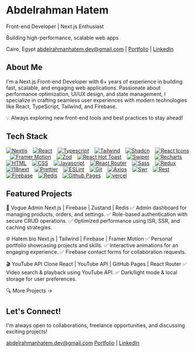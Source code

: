 # Abdelrahman Hatem
Front-end Developer | Next.js Enthusiast

Building high-performance, scalable web apps

Cairo, Egypt
abdelrahmanhatem.dev@gmail.com | [Portfolio](https://www.hatem.bio/) | [LinkedIn](https://www.linkedin.com/in/abdelrahmanhatemdev/)


## About Me
I'm a Next.js Front-end Developer with 6+ years of experience in building fast, scalable, and engaging web applications. Passionate about performance optimization, UI/UX design, and state management, I specialize in crafting seamless user experiences with modern technologies like React, TypeScript, Tailwind, and Firebase.

💡 Always exploring new front-end tools and best practices to stay ahead!


## Tech Stack

[<img src="https://abdelrahmanhatemdev.github.io/images/images/stack_frames/nextjs.webp" alt="Nextjs" title="Nextjs">](https://nextjs.org/) &ensp; 
[<img src="https://abdelrahmanhatemdev.github.io/images/images/stack_frames/react.webp" alt="React" title="React">](https://react.dev/) &ensp; 
[<img src="https://abdelrahmanhatemdev.github.io/images/images/stack_frames/typescript.webp" alt="Typescript" title="Typescript">](https://www.typescriptlang.org/) &ensp; 
[<img src="https://abdelrahmanhatemdev.github.io/images/images/stack_frames/tailwind.webp" alt="Tailwind" title="Tailwind">](https://tailwindcss.com/) &ensp; 
[<img src="https://abdelrahmanhatemdev.github.io/images/images/stack_frames/shadcn.webp" alt="Shadcn" title="Shadcn">](https://shadcn.dev/) &ensp; 
[<img src="https://abdelrahmanhatemdev.github.io/images/images/stack_frames/react-icons.webp" alt="React Icons" title="React Icons">](https://react-icons.github.io/react-icons/) &ensp; 
[<img src="https://abdelrahmanhatemdev.github.io/images/images/stack_frames/framer.webp" alt="Framer Motion" title="Framer Motion">](https://www.framer.com/motion/) &ensp; 
[<img src="https://abdelrahmanhatemdev.github.io/images/images/stack_frames/zod.webp" alt="Zod" title="Zod">](https://zod.dev/) &ensp; 
[<img src="https://abdelrahmanhatemdev.github.io/images/images/stack_frames/react-hot-toast.webp" alt="React Hot Toast" title="React Hot Toast">](https://react-hot-toast.com/) &ensp; 
[<img src="https://abdelrahmanhatemdev.github.io/images/images/stack_frames/swiper.webp" alt="Swiper" title="Swiper">](https://swiperjs.com/) &ensp; 
[<img src="https://abdelrahmanhatemdev.github.io/images/images/stack_frames/recharts.webp" alt="Recharts" title="Recharts">](https://recharts.org/) &ensp;
[<img src="https://abdelrahmanhatemdev.github.io/images/images/stack_frames/html.webp" alt="HTML" title="HTML">](https://html.com/) &ensp;
[<img src="https://abdelrahmanhatemdev.github.io/images/images/stack_frames/css.webp" alt="CSS" title="css">](https://developer.mozilla.org/en-US/docs/Web/CSS) &ensp;
[<img src="https://abdelrahmanhatemdev.github.io/images/images/stack_frames/javascript.webp" alt="Javascript" title="Javascript">](https://developer.mozilla.org/en-US/docs/Web/JavaScript) &ensp;
[<img src="https://abdelrahmanhatemdev.github.io/images/images/stack_frames/react-router.webp" alt="React Router" title="React Router">](https://reactrouter.com/) &ensp;
[<img src="https://abdelrahmanhatemdev.github.io/images/images/stack_frames/sass.webp" alt="Sass" title="Sass">](https://sass-lang.com/) &ensp;
[<img src="https://abdelrahmanhatemdev.github.io/images/images/stack_frames/redux.webp" alt="Redux" title="Redux">](https://redux.js.org/) &ensp;
[<img src="https://abdelrahmanhatemdev.github.io/images/images/stack_frames/i18next.webp" alt="I18next" title="I18next">](https://www.i18next.com/) &ensp; 
[<img src="https://abdelrahmanhatemdev.github.io/images/images/stack_frames/prettier.webp" alt="Prettier" title="Prettier">](https://prettier.io/) &ensp;
[<img src="https://abdelrahmanhatemdev.github.io/images/images/stack_frames/eslint.webp" alt="ESLint" title="ESLint">](https://eslint.org/) &ensp; 
[<img src="https://abdelrahmanhatemdev.github.io/images/images/stack_frames/git.webp" alt="Git" title="Git">](https://git-scm.com/) &ensp;
[<img src="https://abdelrahmanhatemdev.github.io/images/images/stack_frames/axios.webp" alt="Axios" title="Axios">](https://axios-http.com/) &ensp; 
[<img src="https://abdelrahmanhatemdev.github.io/images/images/stack_frames/swr.webp" alt="Swr" title="Swr">](https://swr.vercel.app/) &ensp;
[<img src="https://abdelrahmanhatemdev.github.io/images/images/stack_frames/rest.webp" alt="Rest" title="Rest">](https://aws.amazon.com/what-is/restful-api/#:~:text=RESTful%20API%20is%20an%20interface,applications%20to%20perform%20various%20tasks.) &ensp;
[<img src="https://abdelrahmanhatemdev.github.io/images/images/stack_frames/firebase.webp" 
alt="Firebase" title="Firebase">](https://firebase.google.com/) &ensp; 
[<img src="https://abdelrahmanhatemdev.github.io/images/images/stack_frames/redis.webp" alt="Redis" title="Redis">](https://redis.io/) &ensp;
[<img src="https://abdelrahmanhatemdev.github.io/images/images/stack_frames/github-pages.webp" alt="Github Pages" title="Github Pages">](https://pages.github.com/) &ensp;
[<img src="https://abdelrahmanhatemdev.github.io/images/images/stack_frames/vercel.webp" alt="vercel" title="vercel">](https://www.vercel.com/) &ensp; 


## Featured Projects
🎨 Vogue Admin
Next.js | Firebase | Zustand | Redis
✅ Admin dashboard for managing products, orders, and settings.
✅ Role-based authentication with secure CRUD operations.
✅ Optimized performance using ISR, SSR, and caching strategies.

🌐 Hatem.bio
Next.js | Tailwind | Firebase | Framer Motion
✅ Personal portfolio showcasing projects and skills.
✅ Interactive animations for an engaging experience.
✅ Firebase contact forms for collaboration requests.

🎬 YouTube API Clone
React | YouTube API | GitHub Pages | React Router
✅ Video search & playback using YouTube API.
✅ Dark/light mode & local storage for user preferences.

🔍 More Projects →

## Let's Connect!
I'm always open to collaborations, freelance opportunities, and discussing exciting projects!

abdelrahmanhatem.dev@gmail.com
[Portfolio](https://www.hatem.bio/) | [LinkedIn](https://www.linkedin.com/in/abdelrahmanhatemdev/)